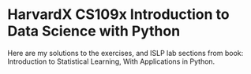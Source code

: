 # HarvardX CS109x Introduction to Data Science with Python  

Here are my solutions to the exercises, and ISLP lab sections from book: Introduction to Statistical Learning, With Applications in Python.
